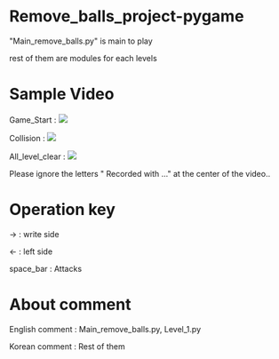 # Remove_balls_project-pygame
"Main_remove_balls.py" is main to play

rest of them are modules for each levels

# Sample Video
Game_Start :
<img src="https://github.com/johnpark144/Remove_balls_project--Pygame/issues/1">


Collision :
<img src="https://user-images.githubusercontent.com/106279616/183230873-18ca1d6f-0451-4000-b487-69c35047d183.mp4">


All_level_clear :
<img src="https://user-images.githubusercontent.com/106279616/183230875-342d61e2-2165-4355-87fe-1ec7604fff88.mp4">


Please ignore the letters " Recorded with ..." at the center of the video..

# Operation key 
→ : write side

← : left side

space_bar : Attacks


# About comment
English comment : Main_remove_balls.py, Level_1.py

Korean comment : Rest of them


